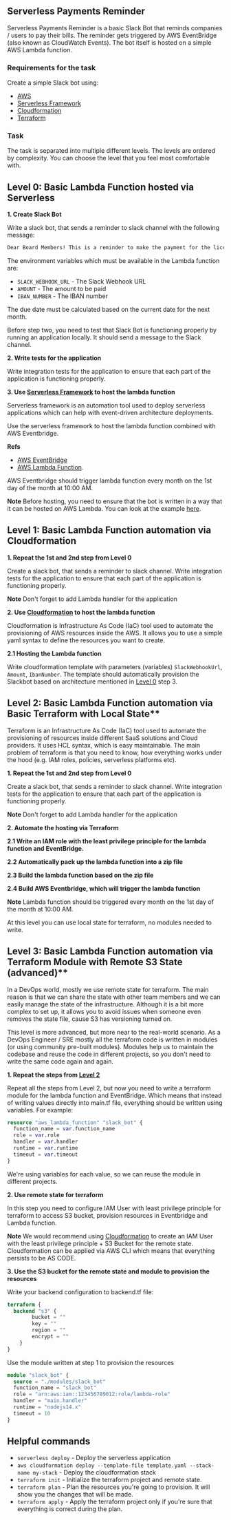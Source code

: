 ## Serverless Payments Reminder

Serverless Payments Reminder is a basic Slack Bot that reminds companies / users to pay their bills. The reminder gets triggered by AWS EventBridge (also known as CloudWatch Events). The bot itself is hosted on a simple AWS Lambda function.

### Requirements for the task

Create a simple Slack bot using:

- [AWS](https://aws.amazon.com/)
- [Serverless Framework](https://serverless.com/)
- [Cloudformation](https://aws.amazon.com/cloudformation/)
- [Terraform](https://www.terraform.io/)

### Task

The task is separated into multiple different levels. The levels are ordered by complexity. You can choose the level that you feel most comfortable with.

## Level 0: Basic Lambda Function hosted via Serverless

**1. Create Slack Bot**

Write a slack bot, that sends a reminder to slack channel with the following message:

```sh
Dear Board Members! This is a reminder to make the payment for the licenses of the software. The due date is 07.XX.YY, where XX is the month and YY is the year. The amount to be paid is $ZZZ.VV. Please make the payment as soon as possible to <IBAN_NUMBER>. Thank you!
```

The environment variables which must be available in the Lambda function are:

- `SLACK_WEBHOOK_URL` - The Slack Webhook URL
- `AMOUNT` - The amount to be paid
- `IBAN_NUMBER` - The IBAN number

The due date must be calculated based on the current date for the next month.

Before step two, you need to test that Slack Bot is functioning properly by running an application locally. It should send a message to the Slack channel.

**2. Write tests for the application**

Write integration tests for the application to ensure that each part of the application is functioning properly.

**3. Use [Serverless Framework](https://github.com/serverless/serverless) to host the lambda function**

Serverless framework is an automation tool used to deploy serverless applications which can help with event-driven architecture deployments.

Use the serverless framework to host the lambda function combined with AWS Eventbridge.

**Refs**

- [AWS EventBridge](https://www.serverless.com/framework/docs/providers/aws/events/event-bridge)
- [AWS Lambda Function](https://www.serverless.com/framework/docs/providers/aws/guide/functions).

AWS Eventbridge should trigger lambda function every month on the 1st day of the month at 10:00 AM.

**Note** Before hosting, you need to ensure that the bot is written in a way that it can be hosted on AWS Lambda. You can look at the example [here](https://github.com/KostLinux/aws-incident-manager-notifier/blob/56d52e90f8a14e689e7d2a1c7ee44590de5af2f5/main.go#L158).

## Level 1: Basic Lambda Function automation via Cloudformation

**1. Repeat the 1st and 2nd step from Level 0**

Create a slack bot, that sends a reminder to slack channel. Write integration tests for the application to ensure that each part of the application is functioning properly.

**Note** Don't forget to add Lambda handler for the application

**2. Use [Cloudformation](https://aws.amazon.com/cloudformation/) to host the lambda function**

Cloudformation is Infrastructure As Code (IaC) tool used to automate the provisioning of AWS resources inside the AWS. It allows you to use a simple yaml syntax to define the resources you want to create.

**2.1 Hosting the Lambda function**

Write cloudformation template with parameters (variables) `SlackWebhookUrl`, `Amount`, `IbanNumber`. The template should automatically provision the Slackbot based on architecture mentioned in [Level 0](#level-0-basic-lambda-function-hosted-via-serverless) step 3.

## Level 2: Basic Lambda Function automation via Basic Terraform with Local State\*\*

Terraform is an Infrastructure As Code (IaC) tool used to automate the provisioning of resources inside different SaaS solutions and Cloud providers. It uses HCL syntax, which is easy maintainable. The main problem of terraform is that you need to know, how everything works under the hood (e.g. IAM roles, policies, serverless platforms etc).

**1. Repeat the 1st and 2nd step from Level 0**

Create a slack bot, that sends a reminder to slack channel. Write integration tests for the application to ensure that each part of the application is functioning properly.

**Note** Don't forget to add Lambda handler for the application

**2. Automate the hosting via Terraform**

**2.1 Write an IAM role with the least privilege principle for the lambda function and EventBridge.**

**2.2 Automatically pack up the lambda function into a zip file**

**2.3 Build the lambda function based on the zip file**

**2.4 Build AWS Eventbridge, which will trigger the lambda function**

**Note** Lambda function should be triggered every month on the 1st day of the month at 10:00 AM.

At this level you can use local state for terraform, no modules needed to write.

## Level 3: Basic Lambda Function automation via Terraform Module with Remote S3 State (advanced)\*\*

In a DevOps world, mostly we use remote state for terraform. The main reason is that we can share the state with other team members and we can easily manage the state of the infrastructure. Although it is a bit more complex to set up, it allows you to avoid issues when someone even removes the state file, cause S3 has versioning turned on.

This level is more advanced, but more near to the real-world scenario. As a DevOps Engineer / SRE mostly all the terraform code is written in modules (or using community pre-built modules). Modules help us to maintain the codebase and reuse the code in different projects, so you don't need to write the same code again and again.

**1. Repeat the steps from [Level 2](#level-2-basic-lambda-function-automation-via-basic-terraform-with-local-state)**

Repeat all the steps from Level 2, but now you need to write a terraform module for the lambda function and EventBridge. Which means that instead of writing values directly into main.tf file, everything should be written using variables. For example:

```tf
resource "aws_lambda_function" "slack_bot" {
  function_name = var.function_name
  role = var.role
  handler = var.handler
  runtime = var.runtime
  timeout = var.timeout
}
```

We're using variables for each value, so we can reuse the module in different projects.

**2. Use remote state for terraform**

In this step you need to configure IAM User with least privilege principle for terraform to access S3 bucket, provision resources in Eventbridge and Lambda function.

**Note** We would recommend using [Cloudformation](https://aws.amazon.com/cloudformation/) to create an IAM User with the least privilege principle + S3 Bucket for the remote state. Cloudformation can be applied via AWS CLI which means that everything persists to be AS CODE.

**3. Use the S3 bucket for the remote state and module to provision the resources**

Write your backend configuration to backend.tf file:

```tf
terraform {
  backend "s3" {
        bucket = ""
        key = ""
        region = ""
        encrypt = ""
    }
}
```

Use the module written at step 1 to provision the resources

```tf
module "slack_bot" {
  source = "./modules/slack_bot"
  function_name = "slack_bot"
  role = "arn:aws:iam::123456789012:role/lambda-role"
  handler = "main.handler"
  runtime = "nodejs14.x"
  timeout = 10
}
```

## Helpful commands

- `serverless deploy` - Deploy the serverless application
- `aws cloudformation deploy --template-file template.yaml --stack-name my-stack` - Deploy the cloudformation stack
- `terraform init` - Initialize the terraform project and remote state.
- `terraform plan` - Plan the resources you're going to provision. It will show you the changes that will be made.
- `terraform apply` - Apply the terraform project only if you're sure that everything is correct during the plan.
